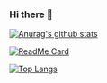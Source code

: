 ### Hi there 👋

[![Anurag's github stats](https://github-readme-stats.vercel.app/api?username=zhangkai0621&theme=onedark)](https://github.com/anuraghazra/github-readme-stats)

[![ReadMe Card](https://github-readme-stats.vercel.app/api/pin/?username=zhangkai0621&repo=vue-math-edit&theme=vue)](https://github.com/anuraghazra/github-readme-stats)

[![Top Langs](https://github-readme-stats.vercel.app/api/top-langs/?username=zhangkai0621&theme=onedark)](https://github.com/anuraghazra/github-readme-stats)

<!--
**zhangkai0621/zhangkai0621** is a ✨ _special_ ✨ repository because its `README.md` (this file) appears on your GitHub profile.

Here are some ideas to get you started:

- 🔭 I’m currently working on ...
- 🌱 I’m currently learning ...
- 👯 I’m looking to collaborate on ...
- 🤔 I’m looking for help with ...
- 💬 Ask me about ...
- 📫 How to reach me: ...
- 😄 Pronouns: ...
- ⚡ Fun fact: ...
-->
